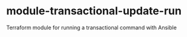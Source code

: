 # module-transactional-update-run
Terraform module for running a transactional command with Ansible

